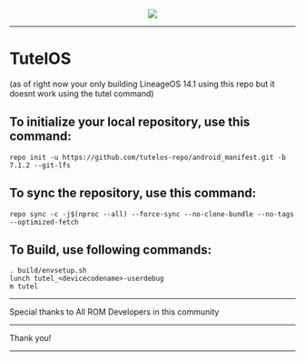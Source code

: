 <p align="center">
<img src="https://media.discordapp.net/attachments/1102775142108647424/1103331738660384930/Frame_1.png" > 
</p>

--------------------------------------------------------------------------------------------------------
TutelOS
====================
(as of right now your only building LineageOS 14.1 using this repo but it doesnt work using the tutel command)

To initialize your local repository, use this command:
-----------------------------------------------------

    repo init -u https://github.com/tutelos-repo/android_manifest.git -b 7.1.2 --git-lfs

To sync the repository, use this command:
-----------------------------------------

    repo sync -c -j$(nproc --all) --force-sync --no-clone-bundle --no-tags --optimized-fetch

To Build, use following commands:
---------------------------------
    
    . build/envsetup.sh
    lunch tutel_<devicecodename>-userdebug
    m tutel

---------------------------------------------------------------------------------------------------------

Special thanks to All ROM Developers in this community

---------------------------------------------------------------------------------------------------------

Thank you!

---------------------------------------------------------------------------------------------------------

